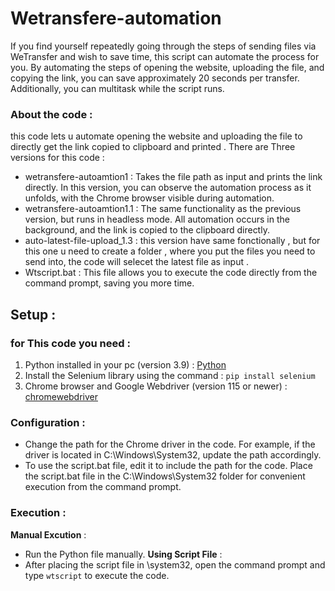 # Wetransfere-automation
If you find yourself repeatedly going through the steps of sending files via WeTransfer and wish to save time, this script can automate the process for you. By automating the steps of opening the website, uploading the file, and copying the link, you can save approximately 20 seconds per transfer. Additionally, you can multitask while the script runs.
### About the code : 
this code lets u automate opening the website and uploading the file to directly get the link copied to clipboard and printed . 
There are Three versions for this code : 
  - wetransfere-autoamtion1 : Takes the file path as input and prints the link directly. In this version, you can observe the automation process as it unfolds, with the Chrome browser visible during automation.
  - wetransfere-autoamtion1.1 : The same functionality as the previous version, but runs in headless mode. All automation occurs in the background, and the link is copied to the clipboard directly.
  - auto-latest-file-upload_1.3 : this version have same fonctionally , but for this one u need to create a folder , where you put the files you need to send into, the code will selecet the latest file as input .
  - Wtscript.bat : This file allows you to execute the code directly from the command prompt, saving you more time.
## Setup :
### **for This code you need** : 
1.  Python installed in your pc (version 3.9) : [Python](https://www.python.org/downloads/release/python-3918/)
2.  Install the Selenium library using the command : `pip install selenium`
3.  Chrome browser and Google Webdriver (version 115 or newer) : [chromewebdriver](https://googlechromelabs.github.io/chrome-for-testing/)
### **Configuration** :
- Change the path for the Chrome driver in the code. For example, if the driver is located in C:\Windows\System32, update the path accordingly.
- To use the script.bat file, edit it to include the path for the code. Place the script.bat file in the C:\Windows\System32 folder for convenient execution from the command prompt.
### Execution :
**Manual Excution** : 
  - Run the Python file manually.
**Using Script File** :
  - After placing the script file in \system32, open the command prompt and type `wtscript` to execute the code.



